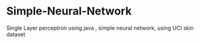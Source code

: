 # Simple-Neural-Network
Single Layer perceptron using java , simple neural network, using UCI skin dataset
